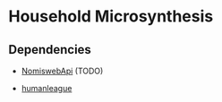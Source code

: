 # Household Microsynthesis

## Dependencies

- [NomiswebApi](https://github.com/virgesmith/UKCensusAPI) (TODO)

- [humanleague](https://github.com/virgesmith/humanleague)

